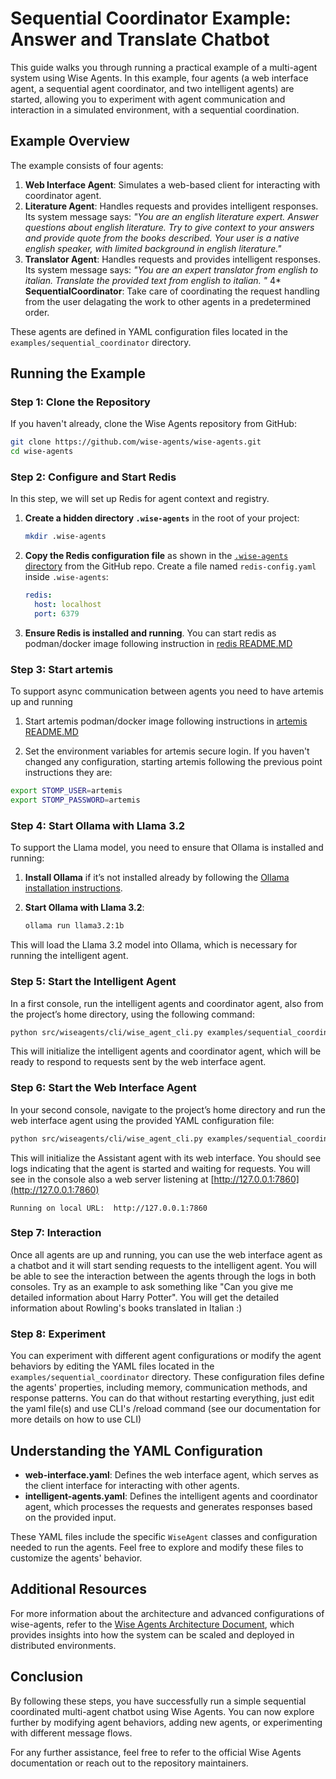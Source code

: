 
# Sequential Coordinator Example: Answer and Translate Chatbot

This guide walks you through running a practical example of a multi-agent system using Wise Agents. In this example, four agents (a web interface agent, a sequential agent coordinator, and two intelligent agents) are started, allowing you to experiment with agent communication and interaction in a simulated environment, with a sequential coordination.


## Example Overview

The example consists of four agents:

1. **Web Interface Agent**: Simulates a web-based client for interacting with coordinator agent.
2. **Literature Agent**: Handles requests and provides intelligent responses. Its system message says: 
*"You are an english literature expert. Answer questions about english literature. Try to give context to your answers and provide quote from the books described. Your user is a native english speaker, with limited background in english literature."*
3. **Translator Agent**: Handles requests and provides intelligent responses. Its system message says: 
*"You are an expert translator from english to italian. Translate the provided text from english to italian. "*
4* **SequentialCoordinator**: Take care of coordinating the request handling from the user delagating the work to other agents in a predetermined order.

These agents are defined in YAML configuration files located in the `examples/sequential_coordinator` directory.

## Running the Example

### Step 1: Clone the Repository

If you haven't already, clone the Wise Agents repository from GitHub:

```bash
git clone https://github.com/wise-agents/wise-agents.git
cd wise-agents
```

### Step 2: Configure and Start Redis

In this step, we will set up Redis for agent context and registry.

1. **Create a hidden directory `.wise-agents`** in the root of your project:

   ```bash
   mkdir .wise-agents
   ```

2. **Copy the Redis configuration file** as shown in the [`.wise-agents` directory](https://github.com/wise-agents/wise-agents/tree/main/.wise-agents) from the GitHub repo. Create a file named `redis-config.yaml` inside `.wise-agents`:

   ```yaml
   redis:
     host: localhost
     port: 6379
   ```

3. **Ensure Redis is installed and running**. You can start redis as podman/docker image following instruction in [redis README.MD](../../redis/README.MD)

### Step 3: Start artemis 

To support async communication between agents you need to have artemis up and running

1. Start artemis podman/docker image following instructions in [artemis README.MD](../../artemis/README.MD)

2. Set the environment variables for artemis secure login. If you haven't changed any configuration, starting artemis following the previous point instructions they are:

```bash
export STOMP_USER=artemis
export STOMP_PASSWORD=artemis
```

### Step 4: Start Ollama with Llama 3.2

To support the Llama model, you need to ensure that Ollama is installed and running:

1. **Install Ollama** if it’s not installed already by following the [Ollama installation instructions](https://ollama.com).

2. **Start Ollama with Llama 3.2**:

   ```bash
   ollama run llama3.2:1b
   ```

This will load the Llama 3.2 model into Ollama, which is necessary for running the intelligent agent.

### Step 5: Start the Intelligent Agent

In a first console, run the intelligent agents and coordinator agent, also from the project’s home directory, using the following command:

```bash
python src/wiseagents/cli/wise_agent_cli.py examples/sequential_coordinator/intelligent-agents.yaml
```

This will initialize the intelligent agents and coordinator agent, which will be ready to respond to requests sent by the web interface agent.


### Step 6: Start the Web Interface Agent

In your second console, navigate to the project’s home directory and run the web interface agent using the provided YAML configuration file:

```bash
python src/wiseagents/cli/wise_agent_cli.py examples/sequential_coordinator/web-interface.yaml
```

This will initialize the Assistant agent with its web interface. You should see logs indicating that the agent is started and waiting for requests. You will see in the console also a web server listening at [http://127.0.0.1:7860](http://127.0.0.1:7860)

```plain-text
Running on local URL:  http://127.0.0.1:7860
```

### Step 7: Interaction

Once all agents are up and running, you can use the web interface agent as a chatbot and it will start sending requests to the intelligent agent. You will be able to see the interaction between the agents through the logs in both consoles.
Try as an example to ask something like "Can you give me detailed information about Harry Potter". You will get the detailed information about Rowling's books translated in Italian :)

### Step 8: Experiment

You can experiment with different agent configurations or modify the agent behaviors by editing the YAML files located in the `examples/sequential_coordinator` directory. These configuration files define the agents' properties, including memory, communication methods, and response patterns. You can do that without restarting everything, just edit the yaml file(s) and use CLI's /reload command (see our documentation for more details on how to use CLI)

## Understanding the YAML Configuration

- **web-interface.yaml**: Defines the web interface agent, which serves as the client interface for interacting with other agents.
- **intelligent-agents.yaml**: Defines the intelligent agents and coordinator agent, which processes the requests and generates responses based on the provided input.

These YAML files include the specific `WiseAgent` classes and configuration needed to run the agents. Feel free to explore and modify these files to customize the agents' behavior.

## Additional Resources

For more information about the architecture and advanced configurations of wise-agents, refer to the [Wise Agents Architecture Document](wise_agents_architecture.md), which provides insights into how the system can be scaled and deployed in distributed environments.

## Conclusion

By following these steps, you have successfully run a simple sequential coordinated multi-agent chatbot using Wise Agents. You can now explore further by modifying agent behaviors, adding new agents, or experimenting with different message flows.

For any further assistance, feel free to refer to the official Wise Agents documentation or reach out to the repository maintainers.